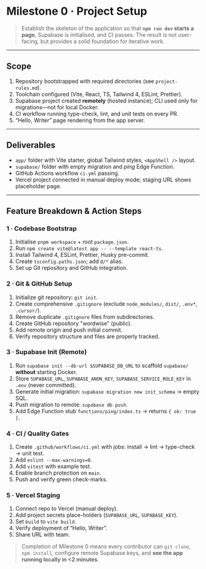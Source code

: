 # Milestone 0 · Project Setup

> Establish the skeleton of the application so that **`npm run dev` starts a page**, Supabase is initialised, and CI passes.  The result is not user-facing, but provides a solid foundation for iterative work.

---

## Scope
1. Repository bootstrapped with required directories (see `project-rules.md`).
2. Toolchain configured (Vite, React, TS, Tailwind 4, ESLint, Prettier).
3. Supabase project created **remotely** (hosted instance); CLI used only for migrations—not for local Docker.
4. CI workflow running type-check, lint, and unit tests on every PR.
5. “Hello, Writer” page rendering from the app server.

---

## Deliverables
- `app/` folder with Vite starter, global Tailwind styles, `<AppShell />` layout.
- `supabase/` folder with empty migration and _ping_ Edge Function.
- GitHub Actions workflow `ci.yml` passing.
- Vercel project connected in manual deploy mode; staging URL shows placeholder page.

---

## Feature Breakdown & Action Steps

### 1 · Codebase Bootstrap
1. Initialise `pnpm workspace` + root `package.json`.
2. Run `npm create vite@latest app -- --template react-ts`.
3. Install Tailwind 4, ESLint, Prettier, Husky pre-commit.
4. Create `tsconfig.paths.json`; add `@/*` alias.
5. Set up Git repository and GitHub integration.

### 2 · Git & GitHub Setup
1. Initialize git repository: `git init`.
2. Create comprehensive `.gitignore` (exclude `node_modules/`, `dist/`, `.env*`, `.cursor/`).
3. Remove duplicate `.gitignore` files from subdirectories.
4. Create GitHub repository "wordwise" (public).
5. Add remote origin and push initial commit.
6. Verify repository structure and files are properly tracked.

### 3 · Supabase Init (Remote)
1. Run `supabase init --db-url $SUPABASE_DB_URL` to scaffold `supabase/` **without** starting Docker.
2. Store `SUPABASE_URL`, `SUPABASE_ANON_KEY`, `SUPABASE_SERVICE_ROLE_KEY` in `.env` (never committed).
3. Generate initial migration: `supabase migration new init_schema` → empty SQL.
4. Push migration to remote: `supabase db push`.
5. Add Edge Function stub `functions/ping/index.ts` → returns `{ ok: true }`.

### 4 · CI / Quality Gates
1. Create `.github/workflows/ci.yml` with jobs: install → lint → type-check → unit test.
2. Add `eslint --max-warnings=0`.
3. Add `vitest` with example test.
4. Enable branch protection on `main`.
5. Push and verify green check-marks.

### 5 · Vercel Staging
1. Connect repo to Vercel (manual deploy).
2. Add project secrets place-holders (`SUPABASE_URL`, `SUPABASE_KEY`).
3. Set `build` to `vite build`.
4. Verify deployment of “Hello, Writer”.
5. Share URL with team.

> Completion of Milestone 0 means every contributor can `git clone`, `npm install`, configure remote Supabase keys, and **see the app running locally in <2 minutes**. 
